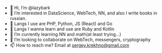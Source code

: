 - 👋 Hi, I’m @lazybark
- 👀 I’m interested in DataScience, WebTech, NN, and also I write books in russian.
- 📝 Langs I use are PHP, Python, JS (React) and Go
- 🤨 Langs I wanna learn and use are Ruby and Kotlin
- 🌱 I’m currently learning NN and math(at least trying...)
- 💞️ I’m looking to collaborate on WebTech, messengers, cryptography
- 📫 How to reach me? Email at sergey.krekhno@gmail.com

<!---
lazybark/lazybark is a ✨ special ✨ repository because its `README.md` (this file) appears on your GitHub profile.
You can click the Preview link to take a look at your changes.
--->
